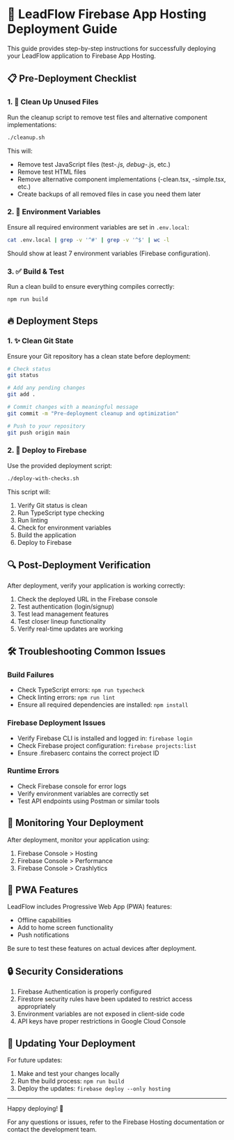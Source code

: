 # 🚀 LeadFlow Firebase App Hosting Deployment Guide

This guide provides step-by-step instructions for successfully deploying your LeadFlow application to Firebase App Hosting.

## 📋 Pre-Deployment Checklist

### 1. 🧹 Clean Up Unused Files
Run the cleanup script to remove test files and alternative component implementations:

```bash
./cleanup.sh
```

This will:
- Remove test JavaScript files (test-*.js, debug-*.js, etc.)
- Remove test HTML files
- Remove alternative component implementations (-clean.tsx, -simple.tsx, etc.)
- Create backups of all removed files in case you need them later

### 2. 🔐 Environment Variables
Ensure all required environment variables are set in `.env.local`:

```bash
cat .env.local | grep -v '^#' | grep -v '^$' | wc -l
```

Should show at least 7 environment variables (Firebase configuration).

### 3. ✅ Build & Test
Run a clean build to ensure everything compiles correctly:

```bash
npm run build
```

## 🔥 Deployment Steps

### 1. ✨ Clean Git State
Ensure your Git repository has a clean state before deployment:

```bash
# Check status
git status

# Add any pending changes
git add .

# Commit changes with a meaningful message
git commit -m "Pre-deployment cleanup and optimization"

# Push to your repository
git push origin main
```

### 2. 🚀 Deploy to Firebase
Use the provided deployment script:

```bash
./deploy-with-checks.sh
```

This script will:
1. Verify Git status is clean
2. Run TypeScript type checking
3. Run linting
4. Check for environment variables
5. Build the application
6. Deploy to Firebase

## 🔍 Post-Deployment Verification

After deployment, verify your application is working correctly:

1. Check the deployed URL in the Firebase console
2. Test authentication (login/signup)
3. Test lead management features
4. Test closer lineup functionality
5. Verify real-time updates are working

## 🛠️ Troubleshooting Common Issues

### Build Failures
- Check TypeScript errors: `npm run typecheck`
- Check linting errors: `npm run lint`
- Ensure all required dependencies are installed: `npm install`

### Firebase Deployment Issues
- Verify Firebase CLI is installed and logged in: `firebase login`
- Check Firebase project configuration: `firebase projects:list`
- Ensure .firebaserc contains the correct project ID

### Runtime Errors
- Check Firebase console for error logs
- Verify environment variables are correctly set
- Test API endpoints using Postman or similar tools

## 📡 Monitoring Your Deployment

After deployment, monitor your application using:

1. Firebase Console > Hosting
2. Firebase Console > Performance
3. Firebase Console > Crashlytics

## 📱 PWA Features

LeadFlow includes Progressive Web App (PWA) features:

- Offline capabilities
- Add to home screen functionality
- Push notifications

Be sure to test these features on actual devices after deployment.

## 🔒 Security Considerations

1. Firebase Authentication is properly configured
2. Firestore security rules have been updated to restrict access appropriately
3. Environment variables are not exposed in client-side code
4. API keys have proper restrictions in Google Cloud Console

## 🔄 Updating Your Deployment

For future updates:

1. Make and test your changes locally
2. Run the build process: `npm run build`
3. Deploy the updates: `firebase deploy --only hosting`

---

Happy deploying! 🎉

For any questions or issues, refer to the Firebase Hosting documentation or contact the development team.
